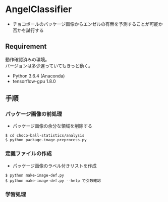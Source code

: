 # AngelClassifier

- チョコボールのパッケージ画像からエンゼルの有無を予測することが可能か否かを試行する

## Requirement
動作確認済みの環境。  
バージョンは多少違っていてもきっと動く。

- Python 3.6.4 (Anaconda)
- tensorflow-gpu 1.8.0

## 手順
### パッケージ画像の前処理
- パッケージ画像の余分な領域を削除する

```
$ cd choco-ball-statistics/analysis
$ python package-image-preprocess.py
```

### 定義ファイルの作成
- パッケージ画像のラベル付きリストを作成

```
$ python make-image-def.py
$ python make-image-def.py --help で引数確認
```
### 学習処理
